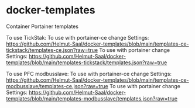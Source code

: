 # docker-templates
Container Portainer templates

To use TickStak:
To use with portainer-ce change Settings: https://github.com/Helmut-Saal/docker-templates/blob/main/templates-ce-tickstack/templates-ce.json?raw=true 
To use with portainer change Settings: https://github.com/Helmut-Saal/docker-templates/blob/main/templates-tickstack/templates.json?raw=true
  
To use PFC modbusslave:
To use with portainer-ce change Settings: https://github.com/Helmut-Saal/docker-templates/blob/main/templates-ce-modbusslave/templates-ce.json?raw=true 
To use with portainer change Settings: https://github.com/Helmut-Saal/docker-templates/blob/main/templates-modbusslave/templates.json?raw=true


